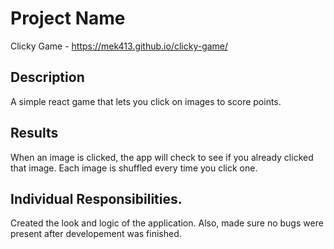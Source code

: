 # Project Name
Clicky Game - https://mek413.github.io/clicky-game/

## Description
A simple react game that lets you click on images to score points.

## Results
When an image is clicked, the app will check to see if you already clicked that image.
Each image is shuffled every time you click one.

## Individual Responsibilities.
Created the look and logic of the application. Also, made sure no bugs were present after developement was finished.
